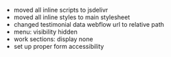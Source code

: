 - moved all inline scripts to jsdelivr
- moved all inline styles to main stylesheet
- changed testimonial data webflow url to relative path
- menu: visibility hidden
- work sections: display none
- set up proper form accessibility